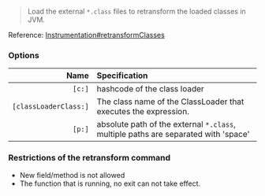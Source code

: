 > Load the external `*.class` files to retransform the loaded classes in JVM.

Reference: [Instrumentation#retransformClasses](https://docs.oracle.com/javase/8/docs/api/java/lang/instrument/Instrumentation.html#retransformClasses-java.lang.Class...-)


### Options

|Name|Specification|
|---:|:---|
|`[c:]`|hashcode of the class loader|
|`[classLoaderClass:]`| The class name of the ClassLoader that executes the expression. |
|`[p:]`|absolute path of the external `*.class`, multiple paths are separated with 'space'|

### Restrictions of the retransform command

* New field/method is not allowed
* The function that is running, no exit can not take effect.
